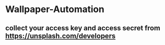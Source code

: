 # Wallpaper-Automation

## collect your access key and access secret from https://unsplash.com/developers
